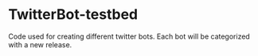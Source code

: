 # TwitterBot-testbed
Code used for creating different twitter bots. Each bot will be categorized with a new release.
